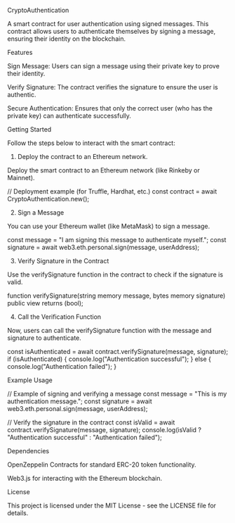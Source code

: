 CryptoAuthentication

A smart contract for user authentication using signed messages. This contract allows users to authenticate themselves by signing a message, ensuring their identity on the blockchain.

Features

Sign Message: Users can sign a message using their private key to prove their identity.

Verify Signature: The contract verifies the signature to ensure the user is authentic.

Secure Authentication: Ensures that only the correct user (who has the private key) can authenticate successfully.


Getting Started

Follow the steps below to interact with the smart contract:

1. Deploy the contract to an Ethereum network.

Deploy the smart contract to an Ethereum network (like Rinkeby or Mainnet).

// Deployment example (for Truffle, Hardhat, etc.)
const contract = await CryptoAuthentication.new();

2. Sign a Message

You can use your Ethereum wallet (like MetaMask) to sign a message.

const message = "I am signing this message to authenticate myself.";
const signature = await web3.eth.personal.sign(message, userAddress);

3. Verify Signature in the Contract

Use the verifySignature function in the contract to check if the signature is valid.

function verifySignature(string memory message, bytes memory signature) public view returns (bool);

4. Call the Verification Function

Now, users can call the verifySignature function with the message and signature to authenticate.

const isAuthenticated = await contract.verifySignature(message, signature);
if (isAuthenticated) {
    console.log("Authentication successful");
} else {
    console.log("Authentication failed");
}

Example Usage

// Example of signing and verifying a message
const message = "This is my authentication message.";
const signature = await web3.eth.personal.sign(message, userAddress);

// Verify the signature in the contract
const isValid = await contract.verifySignature(message, signature);
console.log(isValid ? "Authentication successful" : "Authentication failed");

Dependencies

OpenZeppelin Contracts for standard ERC-20 token functionality.

Web3.js for interacting with the Ethereum blockchain.


License

This project is licensed under the MIT License - see the LICENSE file for details.
